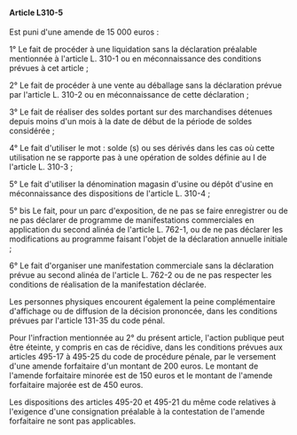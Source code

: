 #### Article L310-5

Est puni d'une amende de 15 000 euros :

1° Le fait de procéder à une liquidation sans la déclaration préalable mentionnée à l'article L. 310-1 ou en méconnaissance des conditions prévues à cet article ;

2° Le fait de procéder à une vente au déballage sans la déclaration prévue par l'article L. 310-2 ou en méconnaissance de cette déclaration ;

3° Le fait de réaliser des soldes portant sur des marchandises détenues depuis moins d'un mois à la date de début de la période de soldes considérée ;

4° Le fait d'utiliser le mot : solde (s) ou ses dérivés dans les cas où cette utilisation ne se rapporte pas à une opération de soldes définie au I de l'article L. 310-3 ;

5° Le fait d'utiliser la dénomination magasin d'usine ou dépôt d'usine en méconnaissance des dispositions de l'article L. 310-4 ;

5° bis Le fait, pour un parc d'exposition, de ne pas se faire enregistrer ou de ne pas déclarer de programme de manifestations commerciales en application du second alinéa de l'article L. 762-1, ou de ne pas déclarer les modifications au programme faisant l'objet de la déclaration annuelle initiale ;

6° Le fait d'organiser une manifestation commerciale sans la déclaration prévue au second alinéa de l'article L. 762-2 ou de ne pas respecter les conditions de réalisation de la manifestation déclarée.

Les personnes physiques encourent également la peine complémentaire d'affichage ou de diffusion de la décision prononcée, dans les conditions prévues par l'article 131-35 du code pénal.

Pour l'infraction mentionnée au 2° du présent article, l'action publique peut être éteinte, y compris en cas de récidive, dans les conditions prévues aux articles 495-17 à 495-25 du code de procédure pénale, par le versement d'une amende forfaitaire d'un montant de 200 euros. Le montant de l'amende forfaitaire minorée est de 150 euros et le montant de l'amende forfaitaire majorée est de 450 euros.

Les dispositions des articles 495-20 et 495-21 du même code relatives à l'exigence d'une consignation préalable à la contestation de l'amende forfaitaire ne sont pas applicables.

